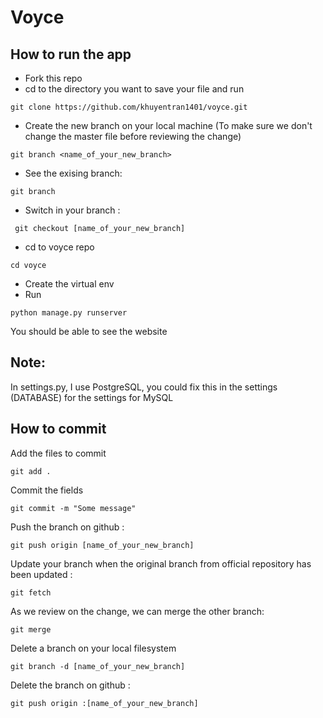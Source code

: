 # Voyce
## How to run the app
* Fork this repo
* cd to the directory you want to save your file and run 
```
git clone https://github.com/khuyentran1401/voyce.git
```
* Create the new branch on your local machine (To make sure we don't change the master file before reviewing the change)
```
git branch <name_of_your_new_branch>
```
* See the exising branch:
```
git branch
```
* Switch in your branch :
```
 git checkout [name_of_your_new_branch]
```
* cd to voyce repo
```
cd voyce
```
* Create the virtual env
* Run
```
python manage.py runserver
```
You should be able to see the website

## Note:
In settings.py, I use PostgreSQL, you could fix this in the settings (DATABASE) for the settings for MySQL

## How to commit
Add the files to commit
```
git add .
```
Commit the fields
```
git commit -m "Some message"
```
Push the branch on github :
```
git push origin [name_of_your_new_branch]
```
Update your branch when the original branch from official repository has been updated :
```
git fetch
```
As we review on the change, we can merge the other branch:
```
git merge 
```
Delete a branch on your local filesystem
```
git branch -d [name_of_your_new_branch]
```
Delete the branch on github :
```
git push origin :[name_of_your_new_branch]
```
